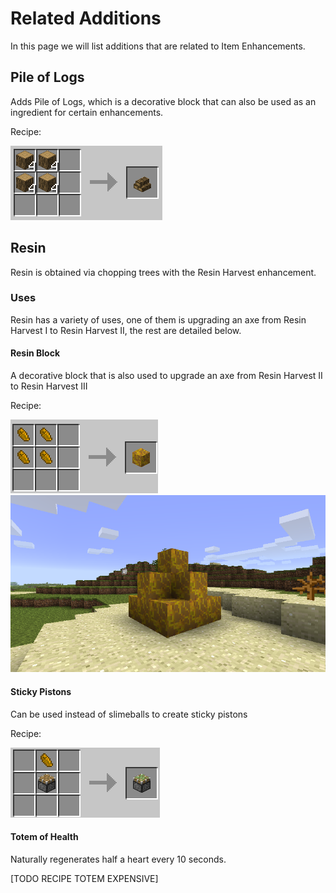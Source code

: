 # Related Additions

In this page we will list additions that are related to Item Enhancements.

## Pile of Logs

Adds Pile of Logs, which is a decorative block that can also be used as an ingredient for certain enhancements.

Recipe:

![Pile of Logs Recipe](/img/recipe/pile_of_logs.png)

## Resin

Resin is obtained via chopping trees with the Resin Harvest enhancement.

### Uses

Resin has a variety of uses, one of them is upgrading an axe from Resin Harvest I to Resin Harvest II, the rest are detailed below.

#### Resin Block

A decorative block that is also used to upgrade an axe from Resin Harvest II to Resin Harvest III

Recipe:

![Resin Block Recipe](/img/recipe/resin_block.png)
![Pile of Resin Blocks In Game](/img/resin_block.png)

#### Sticky Pistons

Can be used instead of slimeballs to create sticky pistons

Recipe:

![Sticky Piston With Resin Recipe](/img/recipe/sticky_piston_resin.png)
#### Totem of Health

Naturally regenerates half a heart every 10 seconds.

[TODO RECIPE TOTEM EXPENSIVE]